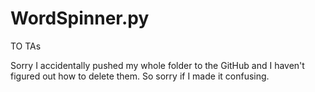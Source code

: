 # WordSpinner.py
TO TAs


Sorry I accidentally pushed my whole folder to the GitHub and I haven't figured out how to delete them. So sorry if I made it confusing.
